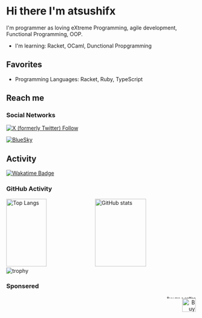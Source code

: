 # Hi there  I'm atsushifx

I'm programmer as loving eXtreme Programming, agile development, Functional Programming, OOP.

- I'm learning:
    Racket,  OCaml, Dunctional Propgramming

## Favorites

- Programming Languages:
  Racket, Ruby, TypeScript

## Reach me

### Social Networks

[![X (formerly Twitter) Follow](https://img.shields.io/twitter/follow/atsushifx)](https://twitter.com/atsushifx)

[![BlueSky](https://img.shields.io/badge/Bluesky-0285FF?logo=bluesky&logoColor=fff&style=for-the-badge)](https://bsky.app/profile/atsushifx.bsky.social)

## Activity

[![Wakatime Badge](https://camo.githubusercontent.com/7983822c2fbac0c6ca5370a6a4982d6a17b7c1e2acb38edc421b5bab57ad7d67/68747470733a2f2f77616b6174696d652e636f6d2f62616467652f757365722f38316161383030322d363062632d346232352d383838332d3566393430336231313833632e737667)](https://wakatime.com/@atsushifx)

### GitHub Activity
<!-- markdownlint-disable no-inline-html -->
<p width="100%" align="left">
  <img alt="Top Langs" height="180px" width="46%" src="https://github-readme-stats.vercel.app/api/top-langs/?username=atsushifx&layout=compact&theme=cobalt" />
  <img alt="GitHub stats" height="180px" width="52%" src="https://github-readme-stats.vercel.app/api?username=atsushifx&show_icons=true&theme=cobalt" />
  <br />
  <img alt="trophy" src="https://github-profile-trophy.vercel.app/?username=atsushifx&rank=-C" />
</p>
<!-- markdownlint-enable -->

### Sponsered
<!-- markdownlint-disable no-inline-html line-length -->
<p align="right">
  <a href="https://www.buymeacoffee.com/atsushifx"><img src="https://img.buymeacoffee.com/button-api/?text=Buy me a coffee&slug=atsushifx&button_colour=FFDD00&font_colour=000000&font_family=Cookie&outline_colour=000000&coffee_colour=ffffff" alt="Buy me a coffee" style="font-size: 10px; width: 12em; height: 0.6em;" /></a>
  <br />
  <a href='https://ko-fi.com/H2H7WEY4D' target='_blank'><img src='https://storage.ko-fi.com/cdn/kofi2.png?v=3' border='0' alt='Buy Me a Coffee at ko-fi.com' style="height: 36px;" />
</p>
<!-- markdownlint-enable -->
